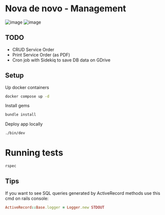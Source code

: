 # Nova de novo - Management

![image](https://github.com/joaoGabriel55/nova-de-novo-rails-app/assets/23138717/ee0a13dc-a7e7-47e6-8297-7fdec02efce1)
![image](https://github.com/joaoGabriel55/nova-de-novo-rails-app/assets/23138717/0120520c-a55a-4206-bb22-b3510e06c73b)

## TODO
- CRUD Service Order
- Print Service Order (as PDF)
- Cron job with Sidekiq to save DB data on GDrive

## Setup

Up docker containers
```sh
docker compose up -d
```

Install gems
```sh
bundle install
```

Deploy app locally
```sh
./bin/dev
```

# Running tests

```sh
rspec
```

## Tips

If you want to see SQL queries generated by ActiveRecord methods use this cmd on rails console:
```rb
ActiveRecord::Base.logger = Logger.new STDOUT
```

